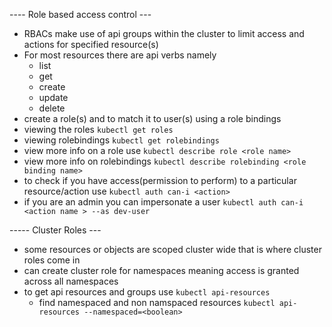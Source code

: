 ---- Role based access control ---
- RBACs make use of api groups within the cluster to limit access and actions for specified resource(s)
- For most resources there are api verbs namely
  - list
  - get
  - create
  - update
  - delete
- create a role(s) and to match it to user(s) using a role bindings
- viewing the roles
  `kubectl get roles`
- viewing rolebindings
  `kubectl get rolebindings`
- view more info on a role use
  `kubectl describe role <role name>`
- view more info on rolebindings
  `kubectl describe rolebinding <role binding name> `
- to check if you have access(permission to perform) to a particular resource/action use
  `kubectl auth can-i <action>`
- if you are an admin you can impersonate a user
  `kubectl auth can-i <action name > --as dev-user`


----- Cluster Roles ---
- some resources or objects are scoped cluster wide that is where cluster roles come in
- can create cluster role for namespaces meaning access is granted across all namespaces
- to get api resources and groups use
  `kubectl api-resources`
  - find namespaced and non namspaced resources
    `kubectl api-resources --namespaced=<boolean>`
